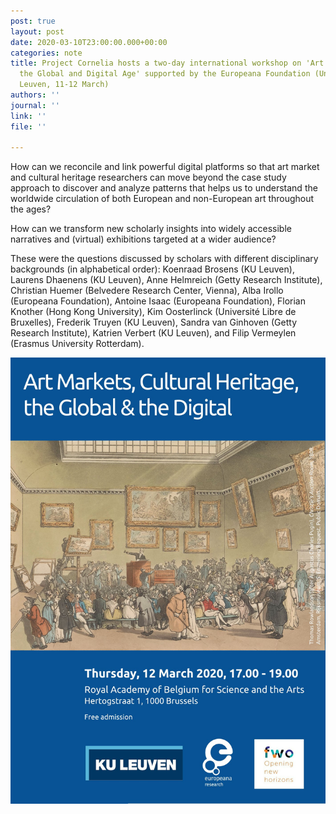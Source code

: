 ```yaml
---
post: true
layout: post
date: 2020-03-10T23:00:00.000+00:00
categories: note
title: Project Cornelia hosts a two-day international workshop on 'Art Markets in
  the Global and Digital Age' supported by the Europeana Foundation (University of
  Leuven, 11-12 March)
authors: ''
journal: ''
link: ''
file: ''

---
```

How can we reconcile and link powerful digital platforms so that art market and cultural heritage researchers can move beyond the case study approach to discover and analyze patterns that helps us to understand the worldwide circulation of both European and non-European art throughout the ages?

How can we transform new scholarly insights into widely accessible narratives and (virtual) exhibitions targeted at a wider audience?

These were the questions discussed by scholars with different disciplinary backgrounds (in alphabetical order): Koenraad Brosens (KU Leuven), Laurens Dhaenens (KU Leuven), Anne Helmreich (Getty Research Institute), Christian Huemer (Belvedere Research Center, Vienna), Alba Irollo (Europeana Foundation), Antoine Isaac (Europeana Foundation), Florian Knother (Hong Kong University), Kim Oosterlinck (Université Libre de Bruxelles), Frederik Truyen (KU Leuven), Sandra van Ginhoven (Getty Research Institute), Katrien Verbert (KU Leuven), and Filip Vermeylen (Erasmus University Rotterdam).

![The public conversation at the Royal Flemish Academy of Belgium for Science and the Arts scheduled on 12 March was cancelled because of COVID-19.](/uploads/ESLovxQXYAEaTSh.jpg)